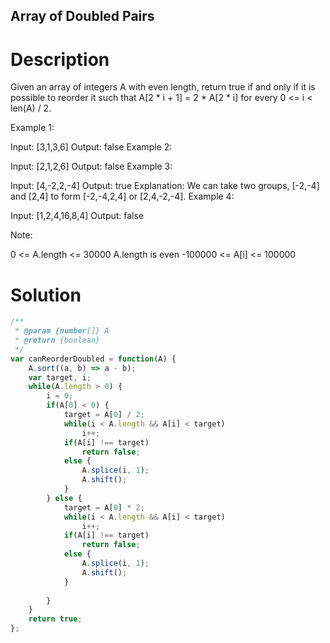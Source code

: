 Array of Doubled Pairs
---

# Description
Given an array of integers A with even length, return true if and only if it is possible to reorder it such that A[2 * i + 1] = 2 * A[2 * i] for every 0 <= i < len(A) / 2.

 

Example 1:

Input: [3,1,3,6]
Output: false
Example 2:

Input: [2,1,2,6]
Output: false
Example 3:

Input: [4,-2,2,-4]
Output: true
Explanation: We can take two groups, [-2,-4] and [2,4] to form [-2,-4,2,4] or [2,4,-2,-4].
Example 4:

Input: [1,2,4,16,8,4]
Output: false
 

Note:

0 <= A.length <= 30000
A.length is even
-100000 <= A[i] <= 100000

# Solution
```javascript
/**
 * @param {number[]} A
 * @return {boolean}
 */
var canReorderDoubled = function(A) {
    A.sort((a, b) => a - b);
    var target, i;
    while(A.length > 0) {
        i = 0;
        if(A[0] < 0) {
            target = A[0] / 2;
            while(i < A.length && A[i] < target)
                i++;
            if(A[i] !== target)
                return false;
            else {
                A.splice(i, 1);
                A.shift();
            }
        } else {
            target = A[0] * 2;
            while(i < A.length && A[i] < target)
                i++;
            if(A[i] !== target)
                return false;
            else {
                A.splice(i, 1);
                A.shift();
            }
            
        }
    }
    return true;
};
```
